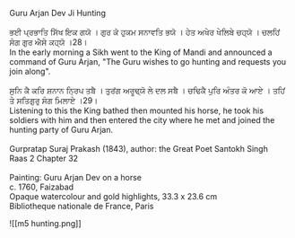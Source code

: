 Guru Arjan Dev Ji Hunting⁣  
⁣  
ਭਈ ਪ੍ਰਭਾਤਿ ਸਿੱਖ ਇਕ ਗਯੋ । ਗੁਰ ਕੋ ਹੁਕਮ ਸਨਾਵਤਿ ਭਯੋ । ਹੇਤ ਅਖੇਰ ਖੇਲਿਬੇ ਚਹ੍ਯੋ । ਚਲਹਿਂ ਸੰਗ ਗੁਰ ਐਸੇ ਕਹ੍ਯੋ ।28।⁣  
In the early morning a Sikh went to the King of Mandi and announced a command of Guru Arjan, "The Guru wishes to go hunting and requests you join along". ⁣  
⁣  
ਸੁਨਿ ਕੈ ਕਰਿ ਸ਼ਨਾਨ ਨ੍ਰਿਪ ਤਬੈ । ਤੁਰਂਗ ਅਰੂਢ੍ਯੋ ਲੇ ਦਲ ਸਬੈ । ਚਢਿਕੈ ਪੁਰਿ ਅੰਤਰ ਕੋ ਆਏ । ਤਹਿਂ ਤੇ ਸਤਿਗੁਰੁ ਸੰਗ ਮਿਲਾਏ ।29।⁣  
Listening to this the King bathed then mounted his horse, he took his soldiers with him and then entered the city where he met and joined the hunting party of Guru Arjan. ⁣  
⁣  
Gurpratap Suraj Prakash (1843), author: the Great Poet Santokh Singh⁣  
Raas 2 Chapter 32 ⁣  
⁣  
Painting: Guru Arjan Dev on a horse⁣  
c. 1760, Faizabad⁣  
Opaque watercolour and gold highlights, 33.3 x 23.6 cm⁣  
Bibliotheque nationale de France, Paris ⁣

![[m5 hunting.png]]